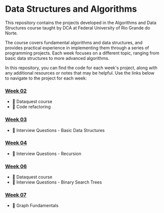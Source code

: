 # Data Structures and Algorithms
This repository contains the projects developed in the Algorithms and Data Structures course taught by DCA at Federal University of Rio Grande do Norte.

The course covers fundamental algorithms and data structures, and provides practical experience in implementing them through a series of programming projects. Each week focuses on a different topic, ranging from basic data structures to more advanced algorithms.

In this repository, you can find the code for each week's project, along with any additional resources or notes that may be helpful. Use the links below to navigate to the project for each week:

### [Week 02](./week-02/)
- :book: Dataquest course 
- :file_folder: Code refactoring 

### [Week 03](./week-03/)
- :file_folder: Interview Questions - Basic Data Structures 

### [Week 04](./week-04/)
- :file_folder: Interview Questions - Recursion 

### [Week 06](./week-06/)
- :book: Dataquest course
- :file_folder: Interview Questions - Binary Search Trees

### [Week 07](./week-07/)
- :book: Graph Fundamentals
